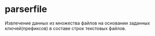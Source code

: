 # parserfile
Извлечение  данных из множества файлов на основании заданных ключей(префиксов) в составе строк текстовых файлов.
